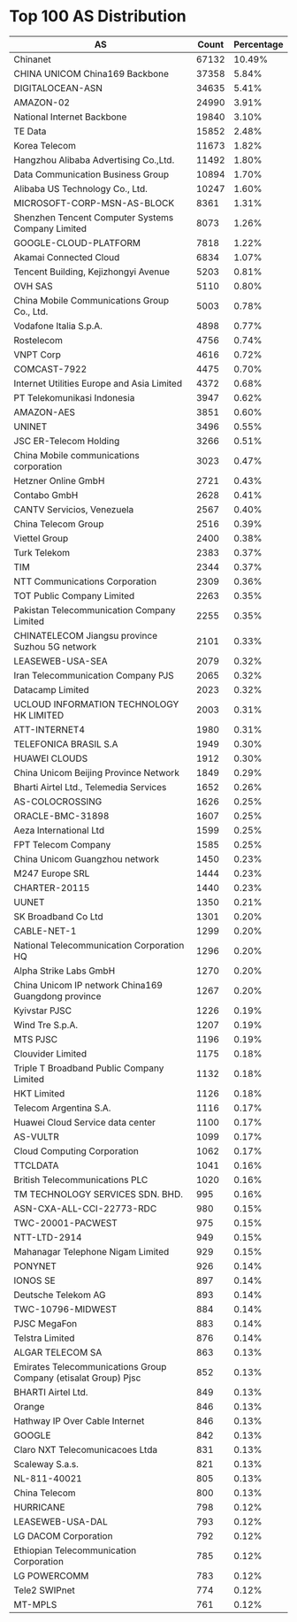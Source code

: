 # Top 100 AS Distribution
| AS | Count | Percentage |
|----|----|----|
| Chinanet | 67132 | 10.49% |
| CHINA UNICOM China169 Backbone | 37358 | 5.84% |
| DIGITALOCEAN-ASN | 34635 | 5.41% |
| AMAZON-02 | 24990 | 3.91% |
| National Internet Backbone | 19840 | 3.10% |
| TE Data | 15852 | 2.48% |
| Korea Telecom | 11673 | 1.82% |
| Hangzhou Alibaba Advertising Co.,Ltd. | 11492 | 1.80% |
| Data Communication Business Group | 10894 | 1.70% |
| Alibaba US Technology Co., Ltd. | 10247 | 1.60% |
| MICROSOFT-CORP-MSN-AS-BLOCK | 8361 | 1.31% |
| Shenzhen Tencent Computer Systems Company Limited | 8073 | 1.26% |
| GOOGLE-CLOUD-PLATFORM | 7818 | 1.22% |
| Akamai Connected Cloud | 6834 | 1.07% |
| Tencent Building, Kejizhongyi Avenue | 5203 | 0.81% |
| OVH SAS | 5110 | 0.80% |
| China Mobile Communications Group Co., Ltd. | 5003 | 0.78% |
| Vodafone Italia S.p.A. | 4898 | 0.77% |
| Rostelecom | 4756 | 0.74% |
| VNPT Corp | 4616 | 0.72% |
| COMCAST-7922 | 4475 | 0.70% |
| Internet Utilities Europe and Asia Limited | 4372 | 0.68% |
| PT Telekomunikasi Indonesia | 3947 | 0.62% |
| AMAZON-AES | 3851 | 0.60% |
| UNINET | 3496 | 0.55% |
| JSC ER-Telecom Holding | 3266 | 0.51% |
| China Mobile communications corporation | 3023 | 0.47% |
| Hetzner Online GmbH | 2721 | 0.43% |
| Contabo GmbH | 2628 | 0.41% |
| CANTV Servicios, Venezuela | 2567 | 0.40% |
| China Telecom Group | 2516 | 0.39% |
| Viettel Group | 2400 | 0.38% |
| Turk Telekom | 2383 | 0.37% |
| TIM | 2344 | 0.37% |
| NTT Communications Corporation | 2309 | 0.36% |
| TOT Public Company Limited | 2263 | 0.35% |
| Pakistan Telecommunication Company Limited | 2255 | 0.35% |
| CHINATELECOM Jiangsu province Suzhou 5G network | 2101 | 0.33% |
| LEASEWEB-USA-SEA | 2079 | 0.32% |
| Iran Telecommunication Company PJS | 2065 | 0.32% |
| Datacamp Limited | 2023 | 0.32% |
| UCLOUD INFORMATION TECHNOLOGY HK LIMITED | 2003 | 0.31% |
| ATT-INTERNET4 | 1980 | 0.31% |
| TELEFONICA BRASIL S.A | 1949 | 0.30% |
| HUAWEI CLOUDS | 1912 | 0.30% |
| China Unicom Beijing Province Network | 1849 | 0.29% |
| Bharti Airtel Ltd., Telemedia Services | 1652 | 0.26% |
| AS-COLOCROSSING | 1626 | 0.25% |
| ORACLE-BMC-31898 | 1607 | 0.25% |
| Aeza International Ltd | 1599 | 0.25% |
| FPT Telecom Company | 1585 | 0.25% |
| China Unicom Guangzhou network | 1450 | 0.23% |
| M247 Europe SRL | 1444 | 0.23% |
| CHARTER-20115 | 1440 | 0.23% |
| UUNET | 1350 | 0.21% |
| SK Broadband Co Ltd | 1301 | 0.20% |
| CABLE-NET-1 | 1299 | 0.20% |
| National Telecommunication Corporation HQ | 1296 | 0.20% |
| Alpha Strike Labs GmbH | 1270 | 0.20% |
| China Unicom IP network China169 Guangdong province | 1267 | 0.20% |
| Kyivstar PJSC | 1226 | 0.19% |
| Wind Tre S.p.A. | 1207 | 0.19% |
| MTS PJSC | 1196 | 0.19% |
| Clouvider Limited | 1175 | 0.18% |
| Triple T Broadband Public Company Limited | 1132 | 0.18% |
| HKT Limited | 1126 | 0.18% |
| Telecom Argentina S.A. | 1116 | 0.17% |
| Huawei Cloud Service data center | 1100 | 0.17% |
| AS-VULTR | 1099 | 0.17% |
| Cloud Computing Corporation | 1062 | 0.17% |
| TTCLDATA | 1041 | 0.16% |
| British Telecommunications PLC | 1020 | 0.16% |
| TM TECHNOLOGY SERVICES SDN. BHD. | 995 | 0.16% |
| ASN-CXA-ALL-CCI-22773-RDC | 980 | 0.15% |
| TWC-20001-PACWEST | 975 | 0.15% |
| NTT-LTD-2914 | 949 | 0.15% |
| Mahanagar Telephone Nigam Limited | 929 | 0.15% |
| PONYNET | 926 | 0.14% |
| IONOS SE | 897 | 0.14% |
| Deutsche Telekom AG | 893 | 0.14% |
| TWC-10796-MIDWEST | 884 | 0.14% |
| PJSC MegaFon | 883 | 0.14% |
| Telstra Limited | 876 | 0.14% |
| ALGAR TELECOM SA | 863 | 0.13% |
| Emirates Telecommunications Group Company (etisalat Group) Pjsc | 852 | 0.13% |
| BHARTI Airtel Ltd. | 849 | 0.13% |
| Orange | 846 | 0.13% |
| Hathway IP Over Cable Internet | 846 | 0.13% |
| GOOGLE | 842 | 0.13% |
| Claro NXT Telecomunicacoes Ltda | 831 | 0.13% |
| Scaleway S.a.s. | 821 | 0.13% |
| NL-811-40021 | 805 | 0.13% |
| China Telecom | 800 | 0.13% |
| HURRICANE | 798 | 0.12% |
| LEASEWEB-USA-DAL | 793 | 0.12% |
| LG DACOM Corporation | 792 | 0.12% |
| Ethiopian Telecommunication Corporation | 785 | 0.12% |
| LG POWERCOMM | 783 | 0.12% |
| Tele2 SWIPnet | 774 | 0.12% |
| MT-MPLS | 761 | 0.12% |
